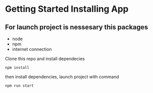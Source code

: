 # Getting Started Installing App

## For launch project is nessesary this packages
- node
- npm
- internet connection

Clone this repo and install dependecies

```
npm install
```
then install dependencies, launch project with command
```bash
npm run start
```